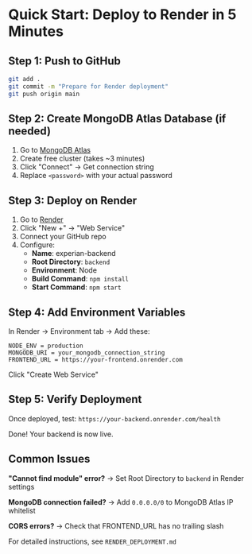 # Quick Start: Deploy to Render in 5 Minutes

## Step 1: Push to GitHub
```bash
git add .
git commit -m "Prepare for Render deployment"
git push origin main
```

## Step 2: Create MongoDB Atlas Database (if needed)
1. Go to [MongoDB Atlas](https://www.mongodb.com/cloud/atlas)
2. Create free cluster (takes ~3 minutes)
3. Click "Connect" → Get connection string
4. Replace `<password>` with your actual password

## Step 3: Deploy on Render
1. Go to [Render](https://render.com)
2. Click "New +" → "Web Service"
3. Connect your GitHub repo
4. Configure:
   - **Name**: experian-backend
   - **Root Directory**: `backend`
   - **Environment**: Node
   - **Build Command**: `npm install`
   - **Start Command**: `npm start`

## Step 4: Add Environment Variables
In Render → Environment tab → Add these:

```
NODE_ENV = production
MONGODB_URI = your_mongodb_connection_string
FRONTEND_URL = https://your-frontend.onrender.com
```

Click "Create Web Service"

## Step 5: Verify Deployment
Once deployed, test: `https://your-backend.onrender.com/health`

Done! Your backend is now live.

## Common Issues

**"Cannot find module" error?**
→ Set Root Directory to `backend` in Render settings

**MongoDB connection failed?**
→ Add `0.0.0.0/0` to MongoDB Atlas IP whitelist

**CORS errors?**
→ Check that FRONTEND_URL has no trailing slash

For detailed instructions, see `RENDER_DEPLOYMENT.md`

